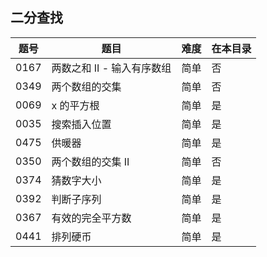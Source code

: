 ## 二分查找
|题号|题目|难度|在本目录|
|----|----|----|----|
|0167|两数之和 II - 输入有序数组|简单|否|
|0349|两个数组的交集|简单|否|
|0069|x 的平方根|简单|是|
|0035|搜索插入位置|简单|是|
|0475|供暖器|简单|是|
|0350|两个数组的交集 II|简单|否|
|0374|猜数字大小|简单|是|
|0392|判断子序列|简单|是|
|0367|有效的完全平方数|简单|是|
|0441|排列硬币|简单|是|

